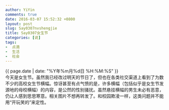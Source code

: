 ```yaml
---
author: YiYin
comments: true
date: 2016-03-07 15:52:32 +0800
layout: post
slug: Say0307nvshengjie
title: Say0307女生节
categories: [说]
tags:
-  点滴
-  生活
-  社会
---
```

<div class="saying">
<div class="timestamp">{{ page.date | date: "%Y年%m月%d日 %H:%M:%S" }}</div>
今天是女生节。虽然我已经改过明天的节日了，但也在各类社交渠道上看到了为数不少的高校女生节横幅。惊讶甚至有点气愤的是，许多横幅（包括似乎是女生节发源地的母校横幅）的内容，是公然的性别骚扰。虽然悬挂横幅的男生未必有恶意，仍让人感到思思寒意。相关图片不想再转发了。和校园欺凌一样，这类问题并不能用“开玩笑的”来定性。<br/>
</div>